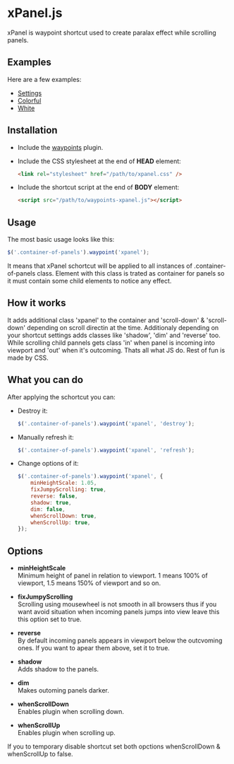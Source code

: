 xPanel.js
======
xPanel is waypoint shortcut used to create paralax effect while scrolling panels.

## Examples

Here are a few examples:

- [Settings](http://rawgithub.com/drygiel/xPanel/master/examples/settings.html)
- [Colorful](http://rawgithub.com/drygiel/xPanel/master/examples/colorful.html)
- [White](http://rawgithub.com/drygiel/xPanel/master/examples/white.html)

## Installation

- Include the [waypoints](http://imakewebthings.com/jquery-waypoints/) plugin.
- Include the CSS stylesheet at the end of **HEAD** element:

	```html
	<link rel="stylesheet" href="/path/to/xpanel.css" />
	```            
- Include the shortcut script at the end of **BODY** element:
	
	```html
	<script src="/path/to/waypoints-xpanel.js"></script>
	```

## Usage
         
The most basic usage looks like this:

```js
$('.container-of-panels').waypoint('xpanel');
```
              
It means that xPanel schortcut will be applied to all instances of .container-of-panels class. 
Element with this class is trated as container for panels so it must contain some child elements to notice any effect.

## How it works
It adds additional class 'xpanel' to the container and 'scroll-down' & 'scroll-down' depending on scroll directin at the time. Additionaly depending on your shortcut settings adds classes like 'shadow', 'dim' and 'reverse' too. 
While scrolling child pannels gets class 'in' when panel is incoming into viewport and 'out' when it's outcoming. 
Thats all what JS do. Rest of fun is made by CSS.

## What you can do

After applying the schortcut you can:

-	Destroy it:  

	```js                     
	$('.container-of-panels').waypoint('xpanel', 'destroy');
	```
	
-	Manually refresh it:  

	```js
	$('.container-of-panels').waypoint('xpanel', 'refresh');
	```
	
-	Change options of it:  

	```js             
	$('.container-of-panels').waypoint('xpanel', {
		minHeightScale: 1.05,
		fixJumpyScrolling: true,
		reverse: false,
		shadow: true,
		dim: false,
		whenScrollDown: true,
		whenScrollUp: true,
	});
	```

## Options
- **minHeightScale**   
 Minimum height of panel in relation to viewport. 1 means 100% of viewport, 1.5 means 150% of viewport and so on.

- **fixJumpyScrolling**  
  Scrolling using mousewheel is not smooth in all browsers thus if you want avoid situation when incoming panels jumps into view leave this this option set to true.

- **reverse**  
  By default incoming panels appears in viewport below the outcvoming ones. If you want to apear them above, set it to true.

- **shadow**  
  Adds shadow to the panels.

- **dim**  
  Makes outoming panels darker.

- **whenScrollDown**  
  Enables plugin when scrolling down.

- **whenScrollUp**  
  Enables plugin when scrolling up.


If you to temporary disable shortcut set both opctions whenScrollDown & whenScrollUp to false.

